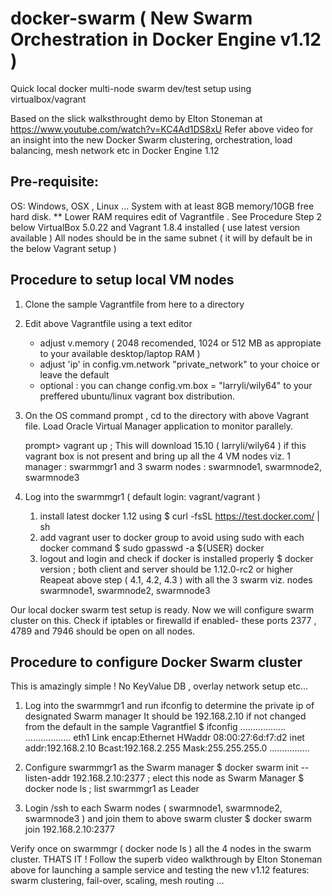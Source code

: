 # docker-swarm ( New Swarm Orchestration in Docker Engine v1.12 )
Quick local docker multi-node swarm dev/test setup using virtualbox/vagrant

Based on the slick walksthrought demo by Elton Stoneman at https://www.youtube.com/watch?v=KC4Ad1DS8xU
Refer above video for an insight into the new Docker Swarm clustering, orchestration, load balancing, mesh network etc in Docker Engine 1.12

Pre-requisite: 
---------------
OS: Windows, OSX , Linux ...
System with at least 8GB memory/10GB free hard disk. 
  ** Lower RAM requires edit of Vagrantfile . See Procedure Step 2 below
VirtualBox 5.0.22 and Vagrant 1.8.4 installed ( use latest version available )
All nodes should be in the same subnet ( it will by default be in the below Vagrant setup )

Procedure to setup local VM nodes
---------------------------------
1. Clone the sample Vagrantfile from here to a directory
2. Edit above Vagrantfile using a text editor 
      - adjust v.memory ( 2048 recomended, 1024 or 512 MB as appropiate to your available desktop/laptop RAM ) 
      - adjust 'ip' in config.vm.network "private_network" to your choice or leave the default
      - optional : you can change config.vm.box = "larryli/wily64" to your preffered  ubuntu/linux vagrant box distribution.
                   
3. On the OS command prompt , cd to the directory with above Vagrant file. 
   Load Oracle Virtual Manager application to monitor parallely.

    prompt>  vagrant up   ; This will download 15.10 ( larryli/wily64 ) if this vagrant box is not present and bring up
                            all the 4 VM nodes viz. 1 manager : swarmmgr1 and 3 swarm nodes : swarmnode1, swarmnode2, swarmnode3
4. Log into the swarmmgr1  ( default login: vagrant/vagrant )
    1. install latest docker 1.12 using 
       $ curl -fsSL https://test.docker.com/ | sh
    2. add vagrant user to docker group to avoid using sudo with each docker command
       $  sudo gpasswd -a ${USER} docker
    3. logout and login and check if docker is installed properly 
       $ docker version                ; both client and server should be 1.12.0-rc2 or higher
   Reapeat above step ( 4.1, 4.2, 4.3 )  with all the 3 swarm viz. nodes swarmnode1, swarmnode2, swarmnode3

Our local docker swarm test setup is ready. Now we will configure swarm cluster on this.
Check if iptables or firewalld if enabled- these ports 2377 , 4789 and 7946 should be open on all nodes.

Procedure to configure Docker Swarm cluster
-------------------------------------------
This is amazingly simple ! No KeyValue DB , overlay network setup etc...

1. Log into the swarmmgr1 and run ifconfig to determine the private ip of designated Swarm manager
  It should be 192.168.2.10 if not changed from the default in the sample Vagrantfiel
   $ ifconfig
        ..................
        .................. 
        eth1      Link encap:Ethernet  HWaddr 08:00:27:6d:f7:d2
          inet addr:192.168.2.10  Bcast:192.168.2.255  Mask:255.255.255.0
        ................
2. Configure swarmmgr1 as the Swarm manager 
         $ docker swarm init --listen-addr 192.168.2.10:2377          ; elect this node as Swarm Manager
         $ docker node ls                                             ; list swarmmgr1 as Leader 

3. Login /ssh to each Swarm nodes ( swarmnode1, swarmnode2, swarmnode3 ) and join them to above swarm cluster
         $ docker swarm join 192.168.2.10:2377 


Verify once on swarmmgr ( docker node ls ) all the 4 nodes in the swarm cluster. 
THATS IT !  Follow the superb video walkthrough by Elton Stoneman above for launching a sample service and testing the new v1.12 features:  swarm clustering, fail-over, scaling, mesh routing ...





  

                
                                
    
    
                                           


